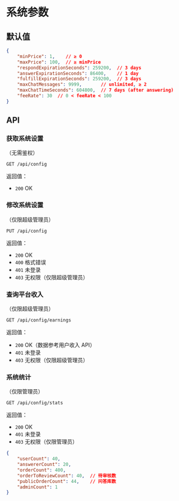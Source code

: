 # 系统参数

## 默认值

```json
{
    "minPrice": 1,    // ≥ 0
    "maxPrice": 100,  // ≥ minPrice
    "respondExpirationSeconds": 259200,  // 3 days 
    "answerExpirationSeconds": 86400,    // 1 day
    "fulfillExpirationSeconds": 259200,  // 3 days
    "maxChatMessages": 9999,       // unlimited, ≥ 2
    "maxChatTimeSeconds": 604800,  // 7 days (after answering)
    "feeRate": 30  // 0 < feeRate < 100
}
```

## API

### 获取系统设置

（无需鉴权）

```
GET /api/config
```

返回值：

- `200` OK

### 修改系统设置

（仅限超级管理员）

```
PUT /api/config
```

返回值：

- `200` OK
- `400` 格式错误
- `401` 未登录
- `403` 无权限（仅限超级管理员）

### 查询平台收入

（仅限超级管理员）

```
GET /api/config/earnings
```

返回值：

- `200` OK（数据参考用户收入 API）
- `401` 未登录
- `403` 无权限（仅限超级管理员）

### 系统统计

（仅限管理员）

```
GET /api/config/stats
```

返回值：

- `200` OK
- `401` 未登录
- `403` 无权限（仅限管理员）

```json
{
    "userCount": 40,
    "answererCount": 20,
    "orderCount": 400,
    "orderToReviewCount": 40,  // 待审核数
    "publicOrderCount": 44,    // 问答库数
    "adminCount": 1
}
```

